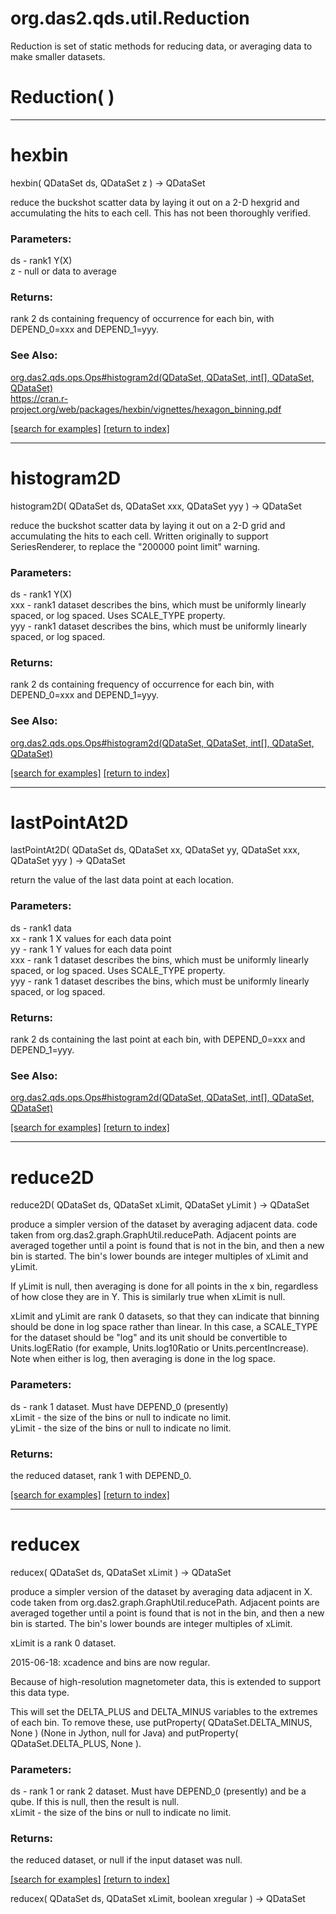 # org.das2.qds.util.Reduction

Reduction is set of static methods for reducing data, or 
 averaging data to make smaller datasets.

# Reduction( )


***
<a name="hexbin"></a>
# hexbin
hexbin( QDataSet ds, QDataSet z ) &rarr; QDataSet

reduce the buckshot scatter data by laying it out on a 2-D hexgrid and
 accumulating the hits to each cell.  This has not been thoroughly verified.

### Parameters:
ds - rank1 Y(X)
<br>z - null or data to average

### Returns:
rank 2 ds containing frequency of occurrence for each bin, with DEPEND_0=xxx and DEPEND_1=yyy.
### See Also:
<a href='https://git.uiowa.edu/jbf/autoplot/-/blob/master/doc/org/das2/qds/ops/Ops.md#histogram2d'>org.das2.qds.ops.Ops#histogram2d(QDataSet, QDataSet, int[], QDataSet, QDataSet)</a> <br>
<a href='https://cran.r-project.org/web/packages/hexbin/vignettes/hexagon_binning.pdf'>https://cran.r-project.org/web/packages/hexbin/vignettes/hexagon_binning.pdf</a> <br>

<a href="https://github.com/autoplot/dev/search?q=hexbin&unscoped_q=hexbin">[search for examples]</a>
<a href="https://github.com/autoplot/documentation/blob/master/javadoc/index-all.md">[return to index]</a>

***
<a name="histogram2D"></a>
# histogram2D
histogram2D( QDataSet ds, QDataSet xxx, QDataSet yyy ) &rarr; QDataSet

reduce the buckshot scatter data by laying it out on a 2-D grid and
 accumulating the hits to each cell.  Written originally to support 
 SeriesRenderer, to replace the "200000 point limit" warning.

### Parameters:
ds - rank1 Y(X)
<br>xxx - rank1 dataset describes the bins, which must be uniformly linearly spaced, or log spaced.  Uses SCALE_TYPE property.
<br>yyy - rank1 dataset describes the bins, which must be uniformly linearly spaced, or log spaced.

### Returns:
rank 2 ds containing frequency of occurrence for each bin, with DEPEND_0=xxx and DEPEND_1=yyy.
### See Also:
<a href='https://git.uiowa.edu/jbf/autoplot/-/blob/master/doc/org/das2/qds/ops/Ops.md#histogram2d'>org.das2.qds.ops.Ops#histogram2d(QDataSet, QDataSet, int[], QDataSet, QDataSet)</a> <br>

<a href="https://github.com/autoplot/dev/search?q=histogram2D&unscoped_q=histogram2D">[search for examples]</a>
<a href="https://github.com/autoplot/documentation/blob/master/javadoc/index-all.md">[return to index]</a>

***
<a name="lastPointAt2D"></a>
# lastPointAt2D
lastPointAt2D( QDataSet ds, QDataSet xx, QDataSet yy, QDataSet xxx, QDataSet yyy ) &rarr; QDataSet

return the value of the last data point at each location.

### Parameters:
ds - rank1 data
<br>xx - rank 1 X values for each data point
<br>yy - rank 1 Y values for each data point
<br>xxx - rank 1 dataset describes the bins, which must be uniformly linearly spaced, or log spaced.  Uses SCALE_TYPE property.
<br>yyy - rank 1 dataset describes the bins, which must be uniformly linearly spaced, or log spaced.

### Returns:
rank 2 ds containing the last point at each bin, with DEPEND_0=xxx and DEPEND_1=yyy.
### See Also:
<a href='https://git.uiowa.edu/jbf/autoplot/-/blob/master/doc/org/das2/qds/ops/Ops.md#histogram2d'>org.das2.qds.ops.Ops#histogram2d(QDataSet, QDataSet, int[], QDataSet, QDataSet)</a> <br>

<a href="https://github.com/autoplot/dev/search?q=lastPointAt2D&unscoped_q=lastPointAt2D">[search for examples]</a>
<a href="https://github.com/autoplot/documentation/blob/master/javadoc/index-all.md">[return to index]</a>

***
<a name="reduce2D"></a>
# reduce2D
reduce2D( QDataSet ds, QDataSet xLimit, QDataSet yLimit ) &rarr; QDataSet

produce a simpler version of the dataset by averaging adjacent data.
 code taken from org.das2.graph.GraphUtil.reducePath.  Adjacent points are
 averaged together until a point is found that is not in the bin, and then
 a new bin is started.  The bin's lower bounds are integer multiples
 of xLimit and yLimit.

 If yLimit is null, then averaging is done for all points in the x bin,
 regardless of how close they are in Y.  This is similarly true when
 xLimit is null.

 xLimit and yLimit are rank 0 datasets, so that they can indicate that binning
 should be done in log space rather than linear.  In this case, a SCALE_TYPE
 for the dataset should be "log" and its unit should be convertible to
 Units.logERatio (for example, Units.log10Ratio or Units.percentIncrease).
 Note when either is log, then averaging is done in the log space.

### Parameters:
ds - rank 1 dataset.  Must have DEPEND_0 (presently)
<br>xLimit - the size of the bins or null to indicate no limit.
<br>yLimit - the size of the bins or null to indicate no limit.

### Returns:
the reduced dataset, rank 1 with DEPEND_0.

<a href="https://github.com/autoplot/dev/search?q=reduce2D&unscoped_q=reduce2D">[search for examples]</a>
<a href="https://github.com/autoplot/documentation/blob/master/javadoc/index-all.md">[return to index]</a>

***
<a name="reducex"></a>
# reducex
reducex( QDataSet ds, QDataSet xLimit ) &rarr; QDataSet

produce a simpler version of the dataset by averaging data adjacent in X.
 code taken from org.das2.graph.GraphUtil.reducePath.  Adjacent points are
 averaged together until a point is found that is not in the bin, and then
 a new bin is started.  The bin's lower bounds are integer multiples
 of xLimit.

 xLimit is a rank 0 dataset.

 2015-06-18: xcadence and bins are now regular.
 
 Because of high-resolution magnetometer data, this is extended to support this data type.
 
 This will set the DELTA_PLUS and DELTA_MINUS variables to the extremes of 
 each bin.  To remove these, use putProperty( QDataSet.DELTA_MINUS, None ) 
 (None in Jython, null for Java) and putProperty( QDataSet.DELTA_PLUS, None ).

### Parameters:
ds - rank 1 or rank 2 dataset.  Must have DEPEND_0 (presently) and be a qube.  If this is null, then the result is null.
<br>xLimit - the size of the bins or null to indicate no limit.

### Returns:
the reduced dataset, or null if the input dataset was null.

<a href="https://github.com/autoplot/dev/search?q=reducex&unscoped_q=reducex">[search for examples]</a>
<a href="https://github.com/autoplot/documentation/blob/master/javadoc/index-all.md">[return to index]</a>

reducex( QDataSet ds, QDataSet xLimit, boolean xregular ) &rarr; QDataSet<br>
